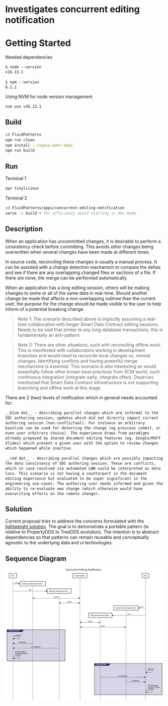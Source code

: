 # Investigates concurrent editing notification

# Getting Started

Needed dependencies
```
$ node --version
v16.13.1

$ npm --version
8.1.2
```

Using NVM for node version management
```sh
nvm use v16.13.1
```
## Build

```sh
cd FluidPatterns
npm run clean
npm install --legacy-peer-deps
npm run build
```


## Run

Terminal 1

```sh
npx tinylicious
```

Terminal 2

```sh
cd FluidPatterns/apps/concurrent-editing-notification
serve -s build # for efficiency avoid starting in dev mode
```

## Description
When an application has uncommitted changes, it is desirable to perform a consistency check before committing. This avoids other changes being overwritten when several changes have been made at different times.

In source code, reconciling these changes is usually a manual process. It can be assisted with a change detection mechanism to compare the deltas and see if there are any overlapping changed files or sections of a file. If there are none, the merge can be performed automatically.

When an application has a long editing session, others will be making changes to some or all of the same data in real-time. Should another change be made that affects a non-overlapping subtree than the current user, the purpose for the change should be made visible to the user to help inform of a potential breaking change.


> Note 1: The scenario described above is implicitly assuming a real-time collaboration with longer Smart Data Contract editing sessions. Needs to be said that similar to any long database transactions, this is fundamentally an anti-pattern.

> Note 2: There are other situations, such with reconciling offline work. This is manifested with collaborators working in development branches and would need to reconcile local changes vs. remote changes. Identifying conflicts and having powerful merge mechanisms is essential. This scenario is also interesting as would essentially follow other known best-practices from SCM world, such continuous integration (integrate early, integrate often). Deserves mentioned that Smart Data Contract infrastructure is not supporting branching and offline work at this stage.

There are 2 (two) levels of notification which in general needs accounted for:

    __blue dot__ - describing parallel changes which are informal to the SDC authoring session, updates which did not directly impact current authoring session (non-conflictual). For instance an arbitrary baseline can be used for detecting the change (eg previous commit, or even user arbitrary choice). The experience draws from paradigms already proposed by shared document editing features (eg. Google/MSFT Slides) which present a given user with the option to review changes which happened while inactive.

    __red dot__ - describing parallel changes which are possibly impacting the data consistency of SDC authoring session. These are conflicts, which in case resolved via automated LWW could be interpreted as data loss. This scenario is not having a counterpart in the document editing experience but evaluated to be super significant in the engineering use-cases. The authoring user needs informed and given the ability to re-evaluate own change (which otherwise would have overwriting effects on the remote change).

## Solution

Current proposal tries to address the concerns formulated with the [lightweight solution](../concurrent-editing-notification-light/). The goal is to demonstrate a portable pattern (ie relative to PropertyDDS to TreeDDS evolution). The intention is to abstract dependencies so that patterns can remain reusable and conceptually agnostic to the underlying data and ui technologies.

## Sequence Diagram

![Sequence Diagram](./img/sequence.svg)